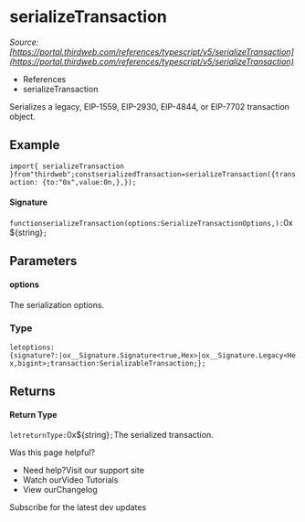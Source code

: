 # serializeTransaction

*Source: [https://portal.thirdweb.com/references/typescript/v5/serializeTransaction](https://portal.thirdweb.com/references/typescript/v5/serializeTransaction)*

* References
* serializeTransaction

Serializes a legacy, EIP-1559, EIP-2930, EIP-4844, or EIP-7702 transaction object.

## Example

`import{ serializeTransaction }from"thirdweb";constserializedTransaction=serializeTransaction({transaction: {to:"0x",value:0n,},});`
#### Signature

`functionserializeTransaction(options:SerializeTransactionOptions,):`0x${string}`;`
## Parameters

#### options

The serialization options.

### Type

`letoptions:{signature?:|ox__Signature.Signature<true,Hex>|ox__Signature.Legacy<Hex,bigint>;transaction:SerializableTransaction;};`
## Returns

#### Return Type

`letreturnType:`0x${string}`;`The serialized transaction.

Was this page helpful?

* Need help?Visit our support site
* Watch ourVideo Tutorials
* View ourChangelog

Subscribe for the latest dev updates

